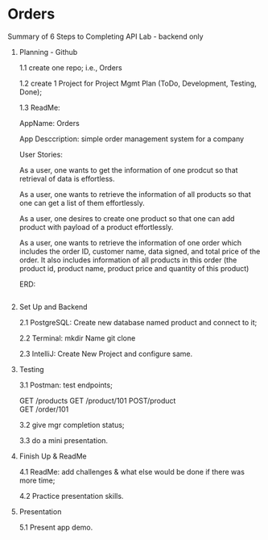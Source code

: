 # Orders

Summary of 6 Steps to Completing API Lab - backend only

1.  Planning - Github

     1.1 create one repo; i.e., Orders
     
     1.2 create 1 Project for Project Mgmt Plan (ToDo,  Development, Testing, Done);
     
     1.3 ReadMe:  
     
     AppName: Orders
     
     App Desccription:  simple order management system for a company
      
     User Stories:
    
     As a user, one wants to get the information of one prodcut so that retrieval of data is effortless.
     
     As a user, one wants to retrieve the information of all products so that one can get a list of them effortlessly.
     
     As a user, one desires to create one product so that one can add product with payload of a product effortlessly.
     
     As a user, one wants to retrieve the information of one order which includes the order  ID, customer name,  data signed, and  total price of the          order. It also includes information of all  products in this order (the product id, product name, product price and quantity of this product)
   
        
    ERD:
    ```

2.   Set Up and Backend 
    
      2.1 PostgreSQL: Create new database named product and connect to it; 
      
      2.2 Terminal:  mkdir Name git clone
      
      2.3 IntelliJ: Create New Project and configure same.  

3.   Testing 

     3.1 Postman: test endpoints;
    
     GET  /products
     GET /product/101
    POST/product      
    GET /order/101
    
    
     3.2 give mgr completion status;
     
     3.3 do a mini presentation.
     
4.   Finish Up & ReadMe 

     4.1 ReadMe: add challenges & what else would be done if there was more time; 

     4.2  Practice presentation skills.
     
5.   Presentation
 
      5.1 Present app demo. 

